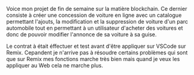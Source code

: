 Voice mon projet de fin de semaine sur la matière blockchain. Ce dernier consiste à créer une concession de voiture en ligne avec un catalogue permettant l'ajouts, la modification et la suppression de voiture d'un parc automobile tout en permettant à un utilisateur d'acheter des voitures et donc de pouvoir modifier l'annonce de sa voiture à sa guise.

Le contrat à était éffectuer et test avant d'être appliquer sur VSCode sur Remix. Cepandent je n'arrive pas à résoudre certains problèmes qui sont que sur Remix mes fonctions marche très bien mais quand je veux les appliquer au Web cela ne marche plus.

